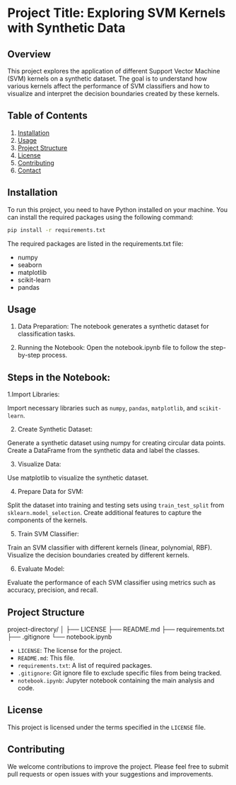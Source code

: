# Project Title: Exploring SVM Kernels with Synthetic Data

## Overview

This project explores the application of different Support Vector Machine (SVM) kernels on a synthetic dataset. The goal is to understand how various kernels affect the performance of SVM classifiers and how to visualize and interpret the decision boundaries created by these kernels.

## Table of Contents
1. [Installation](#installation)
2. [Usage](#usage)
3. [Project Structure](#project-structure)
4. [License](#license)
5. [Contributing](#contributing)
6. [Contact](#contact)

## Installation

To run this project, you need to have Python installed on your machine. You can install the required packages using the following command:

```sh
pip install -r requirements.txt
```
The required packages are listed in the requirements.txt file:

- numpy
- seaborn
- matplotlib
- scikit-learn
- pandas

## Usage
1. Data Preparation: The notebook generates a synthetic dataset for classification tasks.

2. Running the Notebook: Open the notebook.ipynb file to follow the step-by-step process.

## Steps in the Notebook:
1.Import Libraries:

Import necessary libraries such as `numpy`, `pandas`, `matplotlib`, and `scikit-learn`.

2. Create Synthetic Dataset:

Generate a synthetic dataset using numpy for creating circular data points.
Create a DataFrame from the synthetic data and label the classes.

3. Visualize Data:

Use matplotlib to visualize the synthetic dataset.

4. Prepare Data for SVM:

Split the dataset into training and testing sets using `train_test_split` from `sklearn.model_selection`.
Create additional features to capture the components of the kernels.

5. Train SVM Classifier:

Train an SVM classifier with different kernels (linear, polynomial, RBF).
Visualize the decision boundaries created by different kernels.

6. Evaluate Model:

Evaluate the performance of each SVM classifier using metrics such as accuracy, precision, and recall.

## Project Structure

project-directory/
│
├── LICENSE
├── README.md
├── requirements.txt
├── .gitignore
└── notebook.ipynb

- `LICENSE`: The license for the project.
- `README.md`: This file.
- `requirements.txt`: A list of required packages.
- `.gitignore`: Git ignore file to exclude specific files from being tracked.
- `notebook.ipynb`: Jupyter notebook containing the main analysis and code.

## License
This project is licensed under the terms specified in the `LICENSE` file.

## Contributing
We welcome contributions to improve the project. Please feel free to submit pull requests or open issues with your suggestions and improvements.

